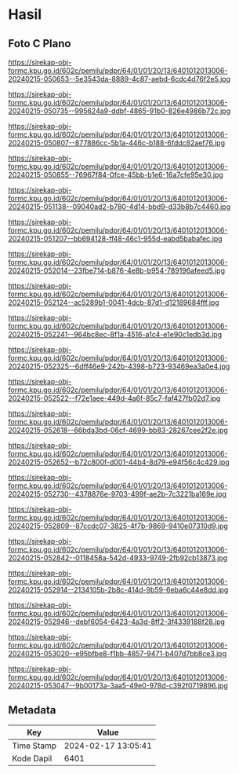 # Hasil

## Foto C Plano

https://sirekap-obj-formc.kpu.go.id/602c/pemilu/pdpr/64/01/01/20/13/6401012013006-20240215-050653--5e3543da-8889-4c87-aebd-6cdc4d76f2e5.jpg

https://sirekap-obj-formc.kpu.go.id/602c/pemilu/pdpr/64/01/01/20/13/6401012013006-20240215-050735--995624a9-ddbf-4865-91b0-826e4986b72c.jpg

https://sirekap-obj-formc.kpu.go.id/602c/pemilu/pdpr/64/01/01/20/13/6401012013006-20240215-050807--877886cc-5b1a-446c-b188-6fddc82aef76.jpg

https://sirekap-obj-formc.kpu.go.id/602c/pemilu/pdpr/64/01/01/20/13/6401012013006-20240215-050855--76967f84-0fce-45bb-b1e6-16a7cfe95e30.jpg

https://sirekap-obj-formc.kpu.go.id/602c/pemilu/pdpr/64/01/01/20/13/6401012013006-20240215-051138--09040ad2-b780-4d14-bbd9-d33b8b7c4460.jpg

https://sirekap-obj-formc.kpu.go.id/602c/pemilu/pdpr/64/01/01/20/13/6401012013006-20240215-051207--bb694128-ff48-46c1-955d-eabd5babafec.jpg

https://sirekap-obj-formc.kpu.go.id/602c/pemilu/pdpr/64/01/01/20/13/6401012013006-20240215-052014--23fbe714-b876-4e8b-b954-789196afeed5.jpg

https://sirekap-obj-formc.kpu.go.id/602c/pemilu/pdpr/64/01/01/20/13/6401012013006-20240215-052124--ac5289b1-0041-4dcb-87d1-d12189684fff.jpg

https://sirekap-obj-formc.kpu.go.id/602c/pemilu/pdpr/64/01/01/20/13/6401012013006-20240215-052241--964bc8ec-8f1a-4516-a1c4-e1e90c1edb3d.jpg

https://sirekap-obj-formc.kpu.go.id/602c/pemilu/pdpr/64/01/01/20/13/6401012013006-20240215-052325--6dff46e9-242b-4398-b723-93469ea3a0e4.jpg

https://sirekap-obj-formc.kpu.go.id/602c/pemilu/pdpr/64/01/01/20/13/6401012013006-20240215-052522--f72e1aee-449d-4a6f-85c7-faf427fb02d7.jpg

https://sirekap-obj-formc.kpu.go.id/602c/pemilu/pdpr/64/01/01/20/13/6401012013006-20240215-052618--66bda3bd-06cf-4699-bb83-28267cee2f2e.jpg

https://sirekap-obj-formc.kpu.go.id/602c/pemilu/pdpr/64/01/01/20/13/6401012013006-20240215-052652--b72c800f-d001-44b4-8d79-e94f56c4c429.jpg

https://sirekap-obj-formc.kpu.go.id/602c/pemilu/pdpr/64/01/01/20/13/6401012013006-20240215-052730--4378876e-9703-499f-ae2b-7c3221ba169e.jpg

https://sirekap-obj-formc.kpu.go.id/602c/pemilu/pdpr/64/01/01/20/13/6401012013006-20240215-052809--87ccdc07-3825-4f7b-9869-9410e07310d9.jpg

https://sirekap-obj-formc.kpu.go.id/602c/pemilu/pdpr/64/01/01/20/13/6401012013006-20240215-052842--0118458a-542d-4933-9749-2fb92cb13873.jpg

https://sirekap-obj-formc.kpu.go.id/602c/pemilu/pdpr/64/01/01/20/13/6401012013006-20240215-052914--2134105b-2b8c-414d-9b59-6eba6c44e8dd.jpg

https://sirekap-obj-formc.kpu.go.id/602c/pemilu/pdpr/64/01/01/20/13/6401012013006-20240215-052946--debf6054-6423-4a3d-8ff2-3f4339188f28.jpg

https://sirekap-obj-formc.kpu.go.id/602c/pemilu/pdpr/64/01/01/20/13/6401012013006-20240215-053020--e95bfbe8-f1bb-4857-9471-b407d7bb8ce3.jpg

https://sirekap-obj-formc.kpu.go.id/602c/pemilu/pdpr/64/01/01/20/13/6401012013006-20240215-053047--9b00173a-3aa5-49e0-978d-c392f0719896.jpg


## Metadata

| Key        | Value               |
| ---------- | ------------------- |
| Time Stamp | 2024-02-17 13:05:41 |
| Kode Dapil | 6401                |



